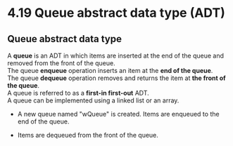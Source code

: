 # 4.19 Queue abstract data type (ADT)

## Queue abstract data type
A **queue** is an ADT in which items are inserted at the end of the queue and removed from the front of the queue.   
The queue **enqueue** operation inserts an item at the **end of the queue**.   
The queue **dequeue** operation removes and returns the item at **the front of the queue**.   
A queue is referred to as a **first-in first-out** ADT.   
A queue can be implemented using a linked list or an array.   

* A new queue named "wQueue" is created. Items are enqueued to the end of the queue.



* Items are dequeued from the front of the queue.



